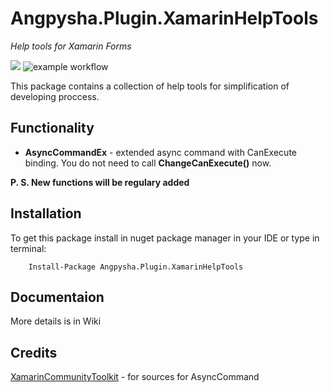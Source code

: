 # Angpysha.Plugin.XamarinHelpTools
*Help tools for Xamarin Forms*

![](https://img.shields.io/nuget/v/Angpysha.Plugin.XamarinHelpTools) ![example workflow](https://github.com/angpysha/Xam.HelpTools/actions/workflows/dotnet.yml/badge.svg)

This package contains a collection of help tools for simplification of developing proccess. 

## Functionality
* **AsyncCommandEx** - extended async command with CanExecute binding. You do not need to call **ChangeCanExecute()** now. 

**P. S. New functions will be regulary added**

## Installation
To get this package install in nuget package manager in your IDE or type in terminal:
```
    Install-Package Angpysha.Plugin.XamarinHelpTools
```

## Documentaion
More details is in Wiki

## Credits
[XamarinCommunityToolkit](https://github.com/xamarin/XamarinCommunityToolkit) - for sources for AsyncCommand